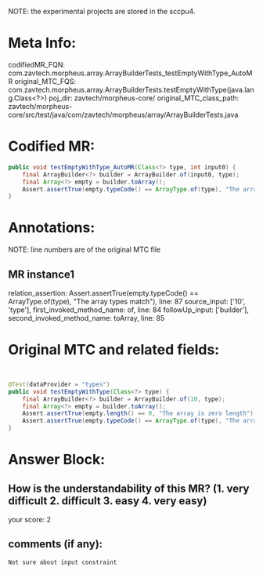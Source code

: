 NOTE: the experimental projects are stored in the sccpu4.

# Meta Info:
codifiedMR_FQN:
com.zavtech.morpheus.array.ArrayBuilderTests_testEmptyWithType_AutoMR
original_MTC_FQS:
com.zavtech.morpheus.array.ArrayBuilderTests.testEmptyWithType(java.lang.Class<?>)
poj_dir:
zavtech/morpheus-core/
original_MTC_class_path:
zavtech/morpheus-core/src/test/java/com/zavtech/morpheus/array/ArrayBuilderTests.java

# Codified MR:
```java
public void testEmptyWithType_AutoMR(Class<?> type, int input0) {
    final ArrayBuilder<?> builder = ArrayBuilder.of(input0, type);
    final Array<?> empty = builder.toArray();
    Assert.assertTrue(empty.typeCode() == ArrayType.of(type), "The array types match");
}
```

# Annotations:
NOTE: line numbers are of the original MTC file
## MR instance1
relation_assertion: Assert.assertTrue(empty.typeCode() == ArrayType.of(type), "The array types match"), line: 87 
source_input: ['10', 'type'], first_invoked_method_name: of, line: 84 
followUp_input: ['builder'], second_invoked_method_name: toArray, line: 85 


# Original MTC and related fields:
```java


@Test(dataProvider = "types")
public void testEmptyWithType(Class<?> type) {
    final ArrayBuilder<?> builder = ArrayBuilder.of(10, type);
    final Array<?> empty = builder.toArray();
    Assert.assertTrue(empty.length() == 0, "The array is zero length");
    Assert.assertTrue(empty.typeCode() == ArrayType.of(type), "The array types match");
}

```


# Answer Block: 
## How is the understandability of this MR? (1. very difficult 2. difficult 3. easy 4. very easy)
your score: 2
 
## comments (if any): 
```txt
Not sure about input constraint
```